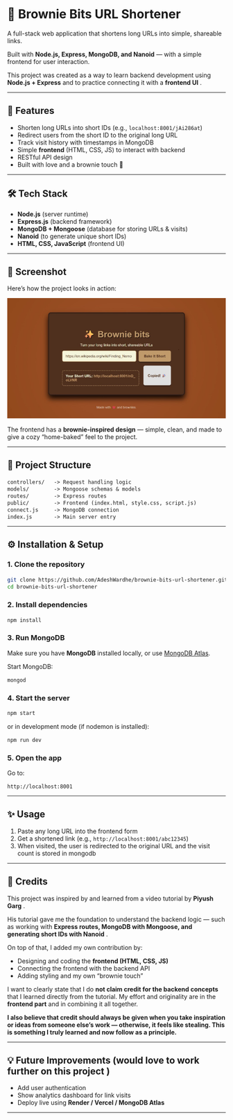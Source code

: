 # 🍫 Brownie Bits URL Shortener

A full-stack web application that shortens long URLs into simple, shareable links.

Built with **Node.js, Express, MongoDB, and Nanoid** — with a simple frontend for user interaction.

This project was created as a way to learn backend development using **Node.js + Express** and to practice connecting it with a  **frontend UI** .

---

## 🚀 Features

* Shorten long URLs into short IDs (e.g., `localhost:8001/jAi286at`)
* Redirect users from the short ID to the original long URL
* Track visit history with timestamps in MongoDB
* Simple **frontend** (HTML, CSS, JS) to interact with backend
* RESTful API design
* Built with love and a brownie touch 🍫

---

## 🛠️ Tech Stack

* **Node.js** (server runtime)
* **Express.js** (backend framework)
* **MongoDB + Mongoose** (database for storing URLs & visits)
* **Nanoid** (to generate unique short IDs)
* **HTML, CSS, JavaScript** (frontend UI)

---


## 📸 Screenshot

Here’s how the project looks in action:

![Brownie Bits Screenshot](./public/screenshot.jpg)

The frontend has a **brownie-inspired design** — simple, clean, and made to give a cozy “home-baked” feel to the project.


---

## 📂 Project Structure

```
controllers/   -> Request handling logic
models/        -> Mongoose schemas & models
routes/        -> Express routes
public/        -> Frontend (index.html, style.css, script.js)
connect.js     -> MongoDB connection
index.js       -> Main server entry
```

---

## ⚙️ Installation & Setup

### 1. Clone the repository

```bash
git clone https://github.com/AdeshWardhe/brownie-bits-url-shortener.git
cd brownie-bits-url-shortener
```

### 2. Install dependencies

```bash
npm install
```

### 3. Run MongoDB

Make sure you have **MongoDB** installed locally, or use [MongoDB Atlas](https://www.mongodb.com/atlas).

Start MongoDB:

```bash
mongod
```

### 4. Start the server

```bash
npm start
```

or in development mode (if nodemon is installed):

```bash
npm run dev
```

### 5. Open the app

Go to:

```
http://localhost:8001
```

---

## ✨ Usage

1. Paste any long URL into the frontend form
2. Get a shortened link (e.g., `http://localhost:8001/abc12345`)
3. When visited, the user is redirected to the original URL and the visit count is stored in mongodb

---

## 🙏 Credits

This project was inspired by and learned from a video tutorial by  **Piyush Garg** .

His tutorial gave me the foundation to understand the backend logic — such as working with  **Express routes, MongoDB with Mongoose, and generating short IDs with Nanoid** .

On top of that, I added my own contribution by:

* Designing and coding the **frontend (HTML, CSS, JS)**
* Connecting the frontend with the backend API
* Adding styling and my own “brownie touch”

I want to clearly state that I do **not claim credit for the backend concepts** that I learned directly from the tutorial. My effort and originality are in the **frontend part** and in combining it all together.

**I also believe that credit should always be given when you take inspiration or ideas from someone else’s work — otherwise, it feels like stealing. This is something I truly learned and now follow as a principle.**

---

## 💡 Future Improvements (would love to work further on this project )

* Add user authentication
* Show analytics dashboard for link visits
* Deploy live using **Render / Vercel / MongoDB Atlas**

---
